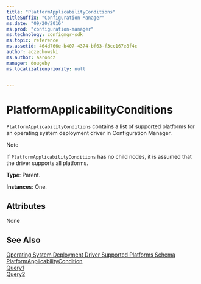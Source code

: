 ```yaml
---
title: "PlatformApplicabilityConditions"
titleSuffix: "Configuration Manager"
ms.date: "09/20/2016"
ms.prod: "configuration-manager"
ms.technology: configmgr-sdk
ms.topic: reference
ms.assetid: 464d766e-b407-4374-bf63-f3cc167e8f4c
author: aczechowski
ms.author: aaroncz
manager: dougeby
ms.localizationpriority: null


---
```

# PlatformApplicabilityConditions
`PlatformApplicabilityConditions` contains a list of supported platforms for an operating system deployment driver in Configuration Manager.  

> [!NOTE]
>  If `PlatformApplicabilityConditions` has no child nodes, it is assumed that the driver supports all platforms.  

 **Type**: Parent.  

 **Instances**: One.  

## Attributes  
 None  

## See Also  
 [Operating System Deployment Driver Supported Platforms Schema](../../../develop/reference/osd/operating-system-deployment-driver-supported-platforms-schema.md)   
 [PlatformApplicabilityCondition](../../../develop/reference/osd/platformapplicabilitycondition.md)   
 [Query1](../../../develop/reference/osd/query1.md)   
 [Query2](../../../develop/reference/osd/query2.md)
